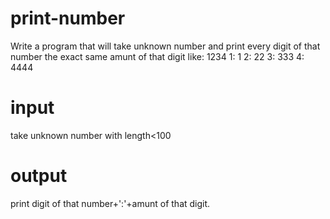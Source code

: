 # print-number
Write a program that will take unknown number and print every digit of that number the exact same amunt of that digit like:
1234
1: 1
2: 22
3: 333
4: 4444
# input
take unknown number with length<100
# output
print digit of that number+':'+amunt of that digit.

